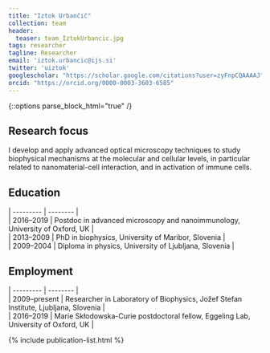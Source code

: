 ```yaml
---
title: "Iztok Urbančič"
collection: team
header:
  teaser: team_IztokUrbancic.jpg
tags: researcher
tagline: Researcher
email: 'iztok.urbancic@ijs.si'
twitter: 'uiztok'
googlescholar: "https://scholar.google.com/citations?user=zyFnpCQAAAAJ"
orcid: "https://orcid.org/0000-0003-3603-6585"
---
```


{::options parse_block_html="true" /}

Research focus
--------------

I develop and apply advanced optical microscopy techniques to study biophysical mechanisms at the molecular and cellular levels, in particular related to nanomaterial-cell interaction, and in activation of immune cells.


Education
---------

| --------- | -------- |  
| 2016–2019 | Postdoc in advanced microscopy and nanoimmunology, University of Oxford, UK |  
| 2013–2009 | PhD in biophysics, University of Maribor, Slovenia |  
| 2009–2004 | Diploma in physics, University of Ljubljana, Slovenia |  


Employment
----------

| --------- | -------- |  
| 2009–present  | Researcher in Laboratory of Biophysics, Jožef Stefan Institute, Ljubljana, Slovenia |  
| 2016–2019 | Marie Skłodowska-Curie postdoctoral fellow, Eggeling Lab, University of Oxford, UK |  

{% include publication-list.html %}

<!-- {% for post in site.publications reversed %}
  {% if post.authors contains 'Iztok Urb' %}
    {% include archive-single-pub.html %}
  {% endif %}
{% endfor %} -->

